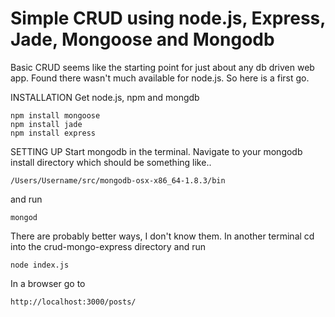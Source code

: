 # Simple CRUD using node.js, Express, Jade, Mongoose and Mongodb

Basic CRUD seems like the starting point for just about any db driven web app. Found there wasn't much available for node.js. So here is a first go.

INSTALLATION
Get node.js, npm and mongdb

    npm install mongoose
    npm install jade
    npm install express

SETTING UP
Start mongodb in the terminal. Navigate to your mongodb install directory which should be something like..

    /Users/Username/src/mongodb-osx-x86_64-1.8.3/bin 

and run 

    mongod
  
There are probably better ways, I don't know them.
In another terminal cd into the crud-mongo-express directory and run

    node index.js

In a browser go to 

    http://localhost:3000/posts/

